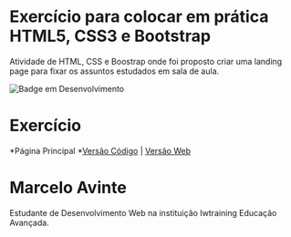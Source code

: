 # Exercício para colocar em prática HTML5, CSS3 e Bootstrap
Atividade de HTML, CSS e Boostrap onde foi proposto criar uma landing page para fixar os assuntos estudados em sala de aula.

![Badge em Desenvolvimento](http://img.shields.io/static/v1?label=STATUS&message=FINALIZADO&color=GREEN&style=for-the-badge)

# Exercício
  *Página Principal
    *[Versão Código](https://github.com/Marceloa20/landing-page-pixels/blob/master/index.html) | [Versão Web](https://marceloa20.github.io/landing-page-pixels/)


# Marcelo Avinte
<p> Estudante de Desenvolvimento Web na instituição Iwtraining Educação Avançada. </p> 

 
